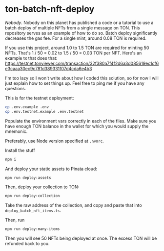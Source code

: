 # ton-batch-nft-deploy

_Nobody_. Nobody on this planet has published a code or a tutorial to use a batch deploy of multiple NFTs from a single message on TON. This repository serves as an example of how to do so. Batch deploy significantly decreases the gas fee. For a single mint, around 0.08 TON is required.

If you use this project, around 1.0 to 1.5 TON are required for minting 50 NFTs. That's 1 / 50 = 0.02 to 1.5 / 50 = 0.03 TON per NFT. Here's an example tx that does that: https://testnet.tonviewer.com/transaction/32f380a7f4f2d6a3d085619ec1cf6e3caaa30ec9c781d389331f07d4cda6e4b3

I'm too lazy so I won't write about how I coded this solution, so for now I will just explain how to set things up. Feel free to ping me if you have any questions.

This is for the testnet deployment:

```bash
cp .env.example .env
cp .env.testnet.example .env.testnet
```

Populate the environment vars correctly in each of the files. Make sure you have enough TON balance in the wallet for which you would supply the mnemonic.

Preferably, use Node version specified at `.nvmrc`.

Install the stuff

```bash
npm i
```

And deploy your static assets to Pinata cloud:

```bash
npm run deploy:assets
```

Then, deploy your collection to TON:

```bash
npm run deploy:collection
```

Take the raw address of the collection, and copy and paste that into `deploy_batch_nft_items.ts`.

Then, run

```bash
npm run deploy:many-items
```

Then you will see 50 NFTs being deployed at once. The excess TON will be refunded back to you.
